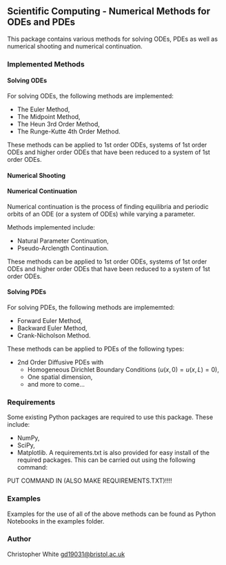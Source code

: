 ## Scientific Computing - Numerical Methods for ODEs and PDEs

This package contains various methods for solving ODEs, PDEs as well as numerical shooting and numerical continuation.



### Implemented Methods
#### Solving ODEs
For solving ODEs, the following methods are implemented:
 - The Euler Method,
 - The Midpoint Method,
 - The Heun 3rd Order Method,
 - The Runge-Kutte 4th Order Method.

These methods can be applied to 1st order ODEs, systems of 1st order ODEs and higher order ODEs that have been reduced to a system of 1st order ODEs.


#### Numerical Shooting


#### Numerical Continuation
Numerical continuation is the process of finding equilibria and periodic orbits of an ODE (or a system of ODEs) while varying a parameter.

Methods implemented include:
 - Natural Parameter Continuation,
 - Pseudo-Arclength Continaution.

These methods can be applied to 1st order ODEs, systems of 1st order ODEs and higher order ODEs that have been reduced to a system of 1st order ODEs.


#### Solving PDEs
For solving PDEs, the following methods are implememted:
 - Forward Euler Method,
 - Backward Euler Method,
 - Crank-Nicholson Method.

These methods can be applied to PDEs of the following types:
 - 2nd Order Diffusive PDEs with
    - Homogeneous Dirichlet Boundary Conditions ($u(x,0) = u(x,L) = 0$),
    - One spatial dimension,
    - and more to come...

### Requirements
Some existing Python packages are required to use this package. These include:
 - NumPy,
 - SciPy,
 - Matplotlib.
A requirements.txt is also provided for easy install of the required packages. This can be carried out using the following command:

PUT COMMAND IN (ALSO MAKE REQUIREMENTS.TXT)!!!!



### Examples
Examples for the use of all of the above methods can be found as Python Notebooks in the examples folder.


### Author
Christopher White
gd19031@bristol.ac.uk
